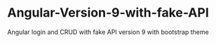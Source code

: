 # Angular-Version-9-with-fake-API
Angular login and CRUD with fake API version 9 with bootstrap theme
